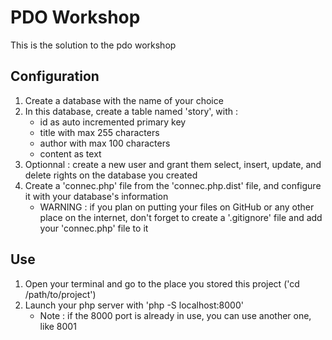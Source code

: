 # PDO Workshop

This is the solution to the pdo workshop

## Configuration

1. Create a database with the name of your choice
2. In this database, create a table named 'story', with :
    * id as auto incremented primary key
    * title with max 255 characters
    * author with max 100 characters
    * content as text
3. Optionnal : create a new user and grant them select, insert, update, and delete rights on the database you created
4. Create a 'connec.php' file from the 'connec.php.dist' file, and configure it with your database's information
    * WARNING : if you plan on putting your files on GitHub or any other place on the internet, don't forget to create a '.gitignore' file and add your 'connec.php' file to it

## Use

1. Open your terminal and go to the place you stored this project ('cd /path/to/project')
2. Launch your php server with 'php -S localhost:8000'
    * Note : if the 8000 port is already in use, you can use another one, like 8001
